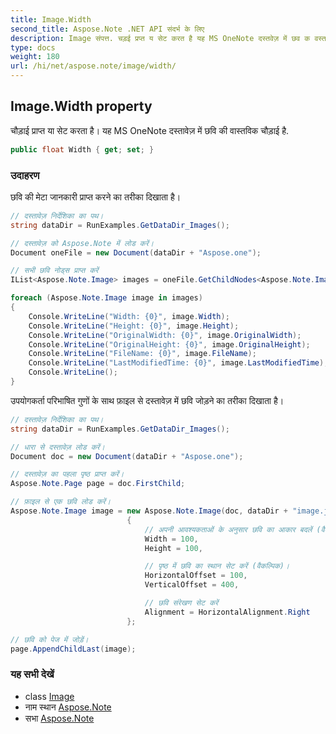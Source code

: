 ```yaml
---
title: Image.Width
second_title: Aspose.Note .NET API संदर्भ के लिए
description: Image संपत्त. चड़ई प्रप्त य सेट करत है यह MS OneNote दस्तवेज़ में छव क वस्तवक चड़ई है.
type: docs
weight: 180
url: /hi/net/aspose.note/image/width/
---
```

## Image.Width property

चौड़ाई प्राप्त या सेट करता है। यह MS OneNote दस्तावेज़ में छवि की वास्तविक चौड़ाई है.

```csharp
public float Width { get; set; }
```

### उदाहरण

छवि की मेटा जानकारी प्राप्त करने का तरीका दिखाता है।

```csharp
// दस्तावेज़ निर्देशिका का पथ।
string dataDir = RunExamples.GetDataDir_Images();

// दस्तावेज़ को Aspose.Note में लोड करें।
Document oneFile = new Document(dataDir + "Aspose.one");

// सभी छवि नोड्स प्राप्त करें
IList<Aspose.Note.Image> images = oneFile.GetChildNodes<Aspose.Note.Image>();

foreach (Aspose.Note.Image image in images)
{
    Console.WriteLine("Width: {0}", image.Width);
    Console.WriteLine("Height: {0}", image.Height);
    Console.WriteLine("OriginalWidth: {0}", image.OriginalWidth);
    Console.WriteLine("OriginalHeight: {0}", image.OriginalHeight);
    Console.WriteLine("FileName: {0}", image.FileName);
    Console.WriteLine("LastModifiedTime: {0}", image.LastModifiedTime);
    Console.WriteLine();
}
```

उपयोगकर्ता परिभाषित गुणों के साथ फ़ाइल से दस्तावेज़ में छवि जोड़ने का तरीका दिखाता है।

```csharp
// दस्तावेज़ निर्देशिका का पथ।
string dataDir = RunExamples.GetDataDir_Images();

// धारा से दस्तावेज़ लोड करें।
Document doc = new Document(dataDir + "Aspose.one");

// दस्तावेज़ का पहला पृष्ठ प्राप्त करें।
Aspose.Note.Page page = doc.FirstChild;

// फ़ाइल से एक छवि लोड करें।
Aspose.Note.Image image = new Aspose.Note.Image(doc, dataDir + "image.jpg")
                          {
                              // अपनी आवश्यकताओं के अनुसार छवि का आकार बदलें (वैकल्पिक)।
                              Width = 100,
                              Height = 100,

                              // पृष्ठ में छवि का स्थान सेट करें (वैकल्पिक)।
                              HorizontalOffset = 100,
                              VerticalOffset = 400,

                              // छवि संरेखण सेट करें
                              Alignment = HorizontalAlignment.Right
                          };

// छवि को पेज में जोड़ें।
page.AppendChildLast(image);
```

### यह सभी देखें

* class [Image](../)
* नाम स्थान [Aspose.Note](../../image/)
* सभा [Aspose.Note](../../../)


